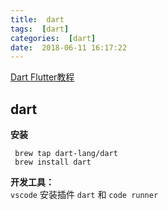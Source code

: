 ```yaml
---
title:  dart
tags:  [dart]
categories:  [dart]
date:  2018-06-11 16:17:22
---
```


[Dart Flutter教程](https://www.bilibili.com/video/av52490605?from=search&seid=17339603939810978479)
## dart

**安装**

```
 brew tap dart-lang/dart
 brew install dart
```
**开发工具：**  
`vscode` 安装插件 `dart` 和 `code runner`

